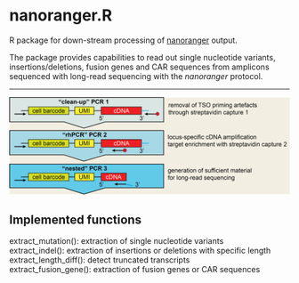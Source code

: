 # nanoranger.R
R package for down-stream processing of [nanoranger](https://github.com/mehdiborji/nanoranger) output.

The package provides capabilities to read out single nucleotide variants, insertions/deletions,
fusion genes and CAR sequences from amplicons sequenced with long-read sequencing with the *nanoranger* protocol. 

---

![PCR scheme](man/20230212_PCR_scheme.png)

## Implemented functions

extract_mutation(): extraction of single nucleotide variants<br>
extract_indel(): extraction of insertions or deletions with specific length<br>
extract_length_diff(): detect truncated transcripts <br>
extract_fusion_gene(): extraction of fusion genes or CAR sequences
